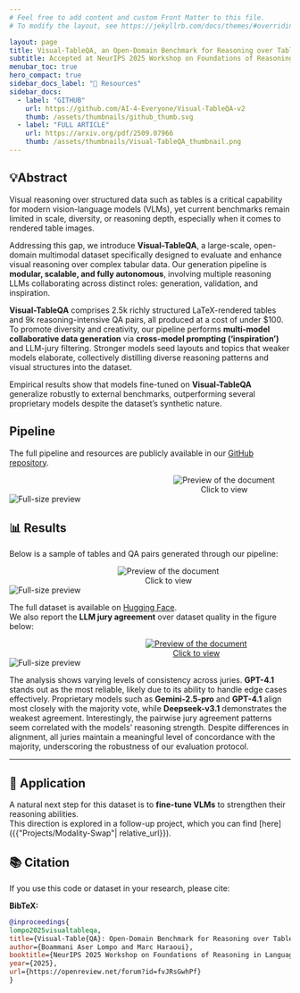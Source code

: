 ```yaml
---
# Feel free to add content and custom Front Matter to this file.
# To modify the layout, see https://jekyllrb.com/docs/themes/#overriding-theme-defaults

layout: page
title: Visual-TableQA, an Open-Domain Benchmark for Reasoning over Table Images
subtitle: Accepted at NeurIPS 2025 Workshop on Foundations of Reasoning in Language Models
menubar_toc: true
hero_compact: true
sidebar_docs_label: "📘 Resources"
sidebar_docs:
  - label: "GITHUB"
    url: https://github.com/AI-4-Everyone/Visual-TableQA-v2
    thumb: /assets/thumbnails/github_thumb.svg
  - label: "FULL ARTICLE"
    url: https://arxiv.org/pdf/2509.07966
    thumb: /assets/thumbnails/Visual-TableQA_thumbnail.png
---
```


## 💡Abstract

Visual reasoning over structured data such as tables is a critical capability for modern vision-language models (VLMs), yet current benchmarks remain limited in scale, diversity, or reasoning depth, especially when it comes to rendered table images.

Addressing this gap, we introduce **Visual-TableQA**, a large-scale, open-domain multimodal dataset specifically designed to evaluate and enhance visual reasoning over complex tabular data. Our generation pipeline is **modular, scalable, and fully autonomous**, involving multiple reasoning LLMs collaborating across distinct roles: generation, validation, and inspiration.  

**Visual-TableQA** comprises 2.5k richly structured LaTeX-rendered tables and 9k reasoning-intensive QA pairs, all produced at a cost of under \$100. To promote diversity and creativity, our pipeline performs **multi-model collaborative data generation** via **cross-model prompting (‘inspiration’)** and LLM-jury filtering. Stronger models seed layouts and topics that weaker models elaborate, collectively distilling diverse reasoning patterns and visual structures into the dataset.  

Empirical results show that models fine-tuned on **Visual-TableQA** generalize robustly to external benchmarks, outperforming several proprietary models despite the dataset’s synthetic nature.  

## Pipeline
The full pipeline and resources are publicly available in our [GitHub repository](https://github.com/AI-4-Everyone/Visual-TableQA-v2).

<div markdown="0" style="text-align:center; width: 770px;">
  <a href="#img-sample">
    <div class="preview-container" style="display:inline-block;">
      <img src="{{ site.baseurl }}/assets/Visual-TableQA/tableqa.png"
           alt="Preview of the document">
      <div class="hover-effect">Click to view</div>
    </div>
  </a>
</div>
<!-- Lightbox -->
<div id="img-sample" class="lightbox" markdown="0">
  <a href="#!" class="lightbox-close"></a>
  <img src="{{ site.baseurl }}/assets/Visual-TableQA/tableqa.png" alt="Full-size preview">
</div>

## 📊 Results  
Below is a sample of tables and QA pairs generated through our pipeline:  

<div markdown="0" style="text-align:center; width: 570px;">
  <a href="#img-sample">
    <div class="preview-container" style="display:inline-block;">
      <img src="{{ site.baseurl }}/assets/Visual-TableQA/sample.png"
           alt="Preview of the document">
      <div class="hover-effect">Click to view</div>
    </div>
  </a>
</div>
<!-- Lightbox -->
<div id="img-sample" class="lightbox" markdown="0">
  <a href="#!" class="lightbox-close"></a>
  <img src="{{ site.baseurl }}/assets/Visual-TableQA/sample.png" alt="Full-size preview">
</div>

The full dataset is available on [Hugging Face](https://huggingface.co/datasets/AI-4-Everyone/Visual-TableQA).  
We also report the **LLM jury agreement** over dataset quality in the figure below:  

<div markdown="0" style="text-align:center;">
  <a href="#img-juries">
    <div class="preview-container" style="width: 670px;">
      <img src="{{ site.baseurl }}/assets/Visual-TableQA/juries.png"
           alt="Preview of the document">
      <div class="hover-effect">Click to view</div>
    </div>
  </a>
</div>
<!-- Lightbox -->
<div id="img-juries" class="lightbox" markdown="0">
  <a href="#!" class="lightbox-close"></a>
  <img src="{{ site.baseurl }}/assets/Visual-TableQA/juries.png" alt="Full-size preview">
</div>

The analysis shows varying levels of consistency across juries. **GPT-4.1** stands out as the most reliable, likely due to its ability to handle edge cases effectively. Proprietary models such as **Gemini-2.5-pro** and **GPT-4.1** align most closely with the majority vote, while **Deepseek-v3.1** demonstrates the weakest agreement. Interestingly, the pairwise jury agreement patterns seem correlated with the models’ reasoning strength. Despite differences in alignment, all juries maintain a meaningful level of concordance with the majority, underscoring the robustness of our evaluation protocol.  

---

## 🚀 Application  
A natural next step for this dataset is to **fine-tune VLMs** to strengthen their reasoning abilities.  
This direction is explored in a follow-up project, which you can find [here]({{"Projects/Modality-Swap"| relative_url}}).

## 📚 Citation

If you use this code or dataset in your research, please cite:

**BibTeX:**
```bibtex
@inproceedings{
lompo2025visualtableqa,
title={Visual-Table{QA}: Open-Domain Benchmark for Reasoning over Table Images},
author={Boammani Aser Lompo and Marc Haraoui},
booktitle={NeurIPS 2025 Workshop on Foundations of Reasoning in Language Models},
year={2025},
url={https://openreview.net/forum?id=fvJRsGwhPf}
}
```
